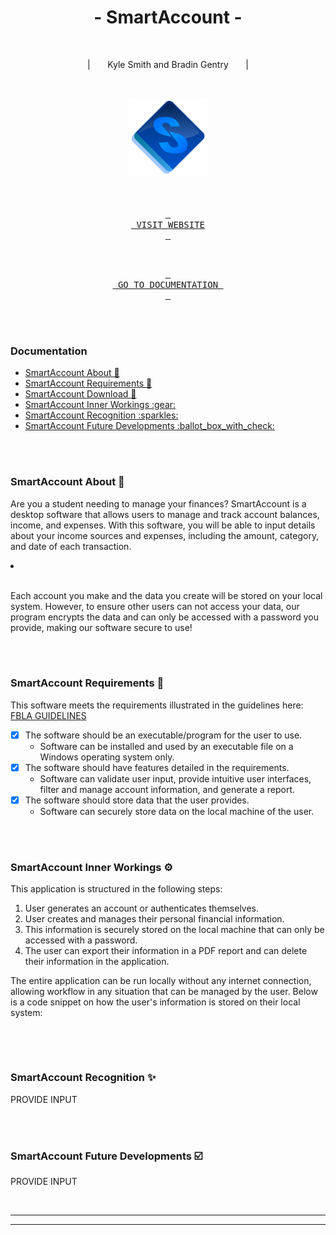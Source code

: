 <div align = center>

# - SmartAccount -

<br>

<p>
  | &nbsp &nbsp &nbsp Kyle Smith and Bradin Gentry &nbsp &nbsp &nbsp |
</p>

<a name="download"></a>
<br>

<img src="./smartaccount/public/icons/logo.svg" alt="SmartAccount Logo" height="25%" width="25%">

<br>
<br>
<br>

[<kbd> <br> VISIT WEBSITE <br> </kbd>][KBD]

<br>

[<kbd> <br> GO TO DOCUMENTATION <br> </kbd>][GOTO]

</div>

<br>
<br>

<!--------------------------------- Documentation Table ------------------------------------------->

<a name="documentation"></a>
### Documentation
<ul>
  <li><a href="#about">SmartAccount About 📜</a></li>
  <li><a href="#requirements">SmartAccount Requirements 📑</a></li>
  <li><a href="#download">SmartAccount Download 🔧</a></li>
  <li><a href="#inner-workings">SmartAccount Inner Workings :gear:</a></li>
  <li><a href="#recognition">SmartAccount Recognition :sparkles:</a></li>
  <li><a href="#future-developments">SmartAccount Future Developments :ballot_box_with_check:</a></li>
</ul>

<br>
<br>

<!--------------------------------- About ------------------------------------------->

<a name="about"></a>
### SmartAccount About 📜
Are you a student needing to manage your finances? SmartAccount is a desktop software that allows users to manage and track account balances, income, and expenses. With this software, you will be able to input details about your income sources and expenses, including the amount, category, and date of each transaction.
<br>

<li></li><br>

Each account you make and the data you create will be stored on your local system. However, to ensure other users can not access your data, our program encrypts the data and can only be accessed with a password you provide, making our software secure to use!

<br>
<br>

<!--------------------------------- Requirements ------------------------------------------->

<a name="requirements"></a>
### SmartAccount Requirements 📑
This software meets the requirements illustrated in the guidelines here: [FBLA GUIDELINES](https://connect.fbla.org/headquarters/files/High%20School%20Competitive%20Events%20Resources/Individual%20Guidelines/Presentation%20Events/Coding-and-Programming.pdf)

- [x] The software should be an executable/program for the user to use.
  - Software can be installed and used by an executable file on a Windows operating system only.
- [x] The software should have features detailed in the requirements.
  - Software can validate user input, provide intuitive user interfaces, filter and manage account information, and generate a report.
- [x] The software should store data that the user provides.
  - Software can securely store data on the local machine of the user.

<br>
<br>

<!--------------------------------- Inner Workings ------------------------------------------->

<a name="inner-workings"></a>
### SmartAccount Inner Workings :gear:
This application is structured in the following steps:
1. User generates an account or authenticates themselves.
2. User creates and manages their personal financial information.
3. This information is securely stored on the local machine that can only be accessed with a password.
4. The user can export their information in a PDF report and can delete their information in the application.

<be>

The entire application can be run locally without any internet connection, allowing workflow in any situation that can be managed by the user. Below is a code snippet on how the user's information is stored on their local system:

```ts
```

<br>
<br>

<!--------------------------------- Recognition ------------------------------------------->

<a name="recognition"></a>
### SmartAccount Recognition :sparkles:
PROVIDE INPUT

<br>
<br>

<!--------------------------------- Future Developments ------------------------------------------->

<a name="future-developments"></a>
### SmartAccount Future Developments :ballot_box_with_check:
PROVIDE INPUT

<br>

<hr>
<hr>

<!--------------------------------- Variables ------------------------------------------->

[KBD]: https://github.com/CodeAPretzel/FBLA-2025-Coding-and-Programming/raw/main/SmartAccount.exe
[GOTO]: #documentation
